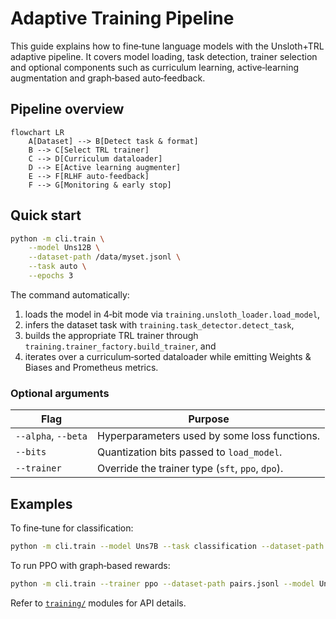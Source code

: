 # Adaptive Training Pipeline

This guide explains how to fine‑tune language models with the Unsloth+TRL adaptive pipeline.
It covers model loading, task detection, trainer selection and optional components such as
curriculum learning, active‑learning augmentation and graph‑based auto‑feedback.

## Pipeline overview

```mermaid
flowchart LR
    A[Dataset] --> B[Detect task & format]
    B --> C[Select TRL trainer]
    C --> D[Curriculum dataloader]
    D --> E[Active learning augmenter]
    E --> F[RLHF auto‑feedback]
    F --> G[Monitoring & early stop]
```

## Quick start

```bash
python -m cli.train \
    --model Uns12B \
    --dataset-path /data/myset.jsonl \
    --task auto \
    --epochs 3
```

The command automatically:

1. loads the model in 4‑bit mode via `training.unsloth_loader.load_model`,
2. infers the dataset task with `training.task_detector.detect_task`,
3. builds the appropriate TRL trainer through `training.trainer_factory.build_trainer`, and
4. iterates over a curriculum‑sorted dataloader while emitting Weights & Biases
   and Prometheus metrics.

### Optional arguments

| Flag | Purpose |
|------|---------|
| `--alpha`, `--beta` | Hyperparameters used by some loss functions. |
| `--bits` | Quantization bits passed to `load_model`. |
| `--trainer` | Override the trainer type (`sft`, `ppo`, `dpo`). |

## Examples

To fine‑tune for classification:

```bash
python -m cli.train --model Uns7B --task classification --dataset-path dbpedia.jsonl
```

To run PPO with graph‑based rewards:

```bash
python -m cli.train --trainer ppo --dataset-path pairs.jsonl --model Uns7B
```

Refer to [`training/`](../training/) modules for API details.
